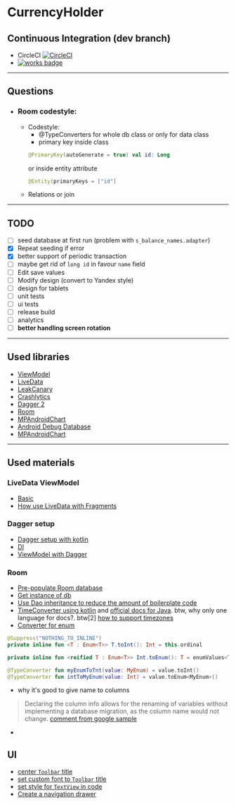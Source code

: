 #  CurrencyHolder

## Continuous Integration (dev branch)
* CircleCI [![CircleCI](https://circleci.com/gh/bruce-willis/CurrencyHolder/tree/develop.svg?style=svg)](https://circleci.com/gh/bruce-willis/CurrencyHolder/tree/develop)
* [![works badge](https://cdn.rawgit.com/nikku/works-on-my-machine/v0.2.0/badge.svg)](https://github.com/nikku/works-on-my-machine)

***

## Questions

* ### Room codestyle:
    * Codestyle:
        * @TypeConverters for whole db class or only for data class
        * primary key inside class
        ```kotlin
        @PrimaryKey(autoGenerate = true) val id: Long
        ```
        or inside entity attribute
        ```kotlin
        @Entity(primaryKeys = ["id"]
        ```
    * Relations or join

***

## TODO

* [ ] seed database at first run (problem with `s_balance_names.adapter`)
* [x] Repeat seeding if error
* [x] better support of periodic transaction
* [ ] maybe get rid of `long id` in favour `name` field
* [ ] Edit save values
* [ ] Modify design (convert to Yandex style)
* [ ] design for tablets
* [ ] unit tests
* [ ] ui tests
* [ ] release build
* [ ] analytics
* [ ] **better handling screen rotation**

***

## Used libraries

* [ViewModel](https://developer.android.com/topic/libraries/architecture/viewmodel)
* [LiveData](https://developer.android.com/topic/libraries/architecture/livedata)
* [LeakCanary](https://github.com/square/leakcanary)
* [Crashlytics](https://fabric.io/kits/android/crashlytics)
* [Dagger 2](https://google.github.io/dagger/)
* [Room](https://developer.android.com/topic/libraries/architecture/room)
* [MPAndroidChart](https://github.com/PhilJay/MPAndroidChart)
* [Android Debug Database](https://github.com/amitshekhariitbhu/Android-Debug-Database)
* [MPAndroidChart](https://github.com/PhilJay/MPAndroidChart)

***

## Used materials

### LiveData ViewModel
* [Basic](https://medium.com/@taman.neupane/basic-example-of-livedata-and-viewmodel-14d5af922d0)
* [How use LiveData with Fragments](https://medium.com/citerus/lifecycle-fragments-backstack-f32e34f012d5)

### Dagger setup
* [Dagger setup with kotlin](https://code.luasoftware.com/tutorials/android/setup-dagger2-for-android-kotlin/)
* [DI](http://albertgao.xyz/2018/04/18/dependency-injection-on-android-with-dagger-android-and-kotlin/)
* [ViewModel with Dagger](http://www.albertgao.xyz/2018/05/22/3-ways-to-handle-view-model-creation-in-android-with-dagger-and-kotlin/)


### Room
* [Pre-populate Room database](https://android.jlelse.eu/pre-populate-room-database-6920f9acc870)
* [Get instance of db](https://github.com/googlesamples/android-sunflower/blob/master/app/src/main/java/com/google/samples/apps/sunflower/data/AppDatabase.kt#L39)
* [Use Dao inheritance to reduce the amount of boilerplate code](https://gist.github.com/florina-muntenescu/1c78858f286d196d545c038a71a3e864)
* [TimeConverter using kotlin](https://gist.github.com/tinmegali/d4a477785f01e57066915a44543db6ed) and [official docs for Java](https://developer.android.com/training/data-storage/room/referencing-data#type-converters). 
btw, why only one language for docs?. 
btw[2] [how to support timezones](https://medium.com/@chrisbanes/room-time-2b4cf9672b98)
* [Converter for enum](https://stackoverflow.com/a/51104802/6696410)
```kotlin
@Suppress("NOTHING_TO_INLINE")
private inline fun <T : Enum<T>> T.toInt(): Int = this.ordinal

private inline fun <reified T : Enum<T>> Int.toEnum(): T = enumValues<T>()[this]
```
```kotlin
@TypeConverter fun myEnumToTnt(value: MyEnum) = value.toInt()
@TypeConverter fun intToMyEnum(value: Int) = value.toEnum<MyEnum>()
```
* why it's good to give name to columns
> Declaring the column info allows for the renaming of variables without implementing a database migration, as the column name would not change.
[comment from google sample](https://github.com/googlesamples/android-sunflower/blob/master/app/src/main/java/com/google/samples/apps/sunflower/data/GardenPlanting.kt#L31)
* 

## UI
* [center `Toolbar` title](https://stackoverflow.com/a/38175403/6696410)
* [set custom font to `Toolbar` title](https://stackoverflow.com/a/45895693/6696410)
* [set style for `TextView` in code](https://stackoverflow.com/questions/3142067/android-set-style-in-code)
* [Create a navigation drawer](https://developer.android.com/training/implementing-navigation/nav-drawer)
